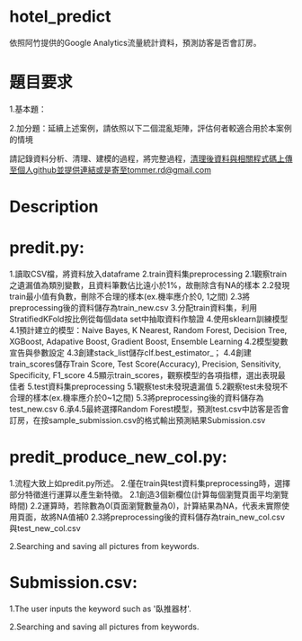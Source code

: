 # hotel_predict
依照阿竹提供的Google Analytics流量統計資料，預測訪客是否會訂房。

# 題目要求
1.基本題：

2.加分題：延續上述案例，請依照以下二個混亂矩陣，評估何者較適合用於本案例的情境

請記錄資料分析、清理、建模的過程，將完整過程，清理後資料與相關程式碼上傳至個人github並提供連結或是寄至tommer.rd@gmail.com

# Description
# predit.py: 
1.讀取CSV檔，將資料放入dataframe
2.train資料集preprocessing
2.1觀察train之遺漏值為類別變數，且資料筆數佔比遠小於1%，故刪除含有NA的樣本
2.2發現train最小值有負數，刪除不合理的樣本(ex.機率應介於0, 1之間)
2.3將preprocessing後的資料儲存為train_new.csv
3.分配train資料集，利用StratifiedKFold按比例從每個data set中抽取資料作驗證
4.使用sklearn訓練模型
4.1預計建立的模型：Naive Bayes, K Nearest, Random Forest, Decision Tree, XGBoost, Adapative Boost,  Gradient Boost, Ensemble Learning
4.2模型變數宣告與參數設定
4.3創建stack_list儲存clf.best_estimator_；
4.4創建train_scores儲存Train Score, Test Score(Accuracy), Precision, Sensitivity, Specificity, F1_score
4.5顯示train_scores，觀察模型的各項指標，選出表現最佳者
5.test資料集preprocessing
5.1觀察test未發現遺漏值
5.2觀察test未發現不合理的樣本(ex.機率應介於0~1之間)
5.3將preprocessing後的資料儲存為test_new.csv
6.承4.5最終選擇Random Forest模型，預測test.csv中訪客是否會訂房，在按sample_submission.csv的格式輸出預測結果Submission.csv


# predit_produce_new_col.py: 
1.流程大致上如predit.py所述。
2.僅在train與test資料集preprocessing時，選擇部分特徵進行運算以產生新特徵。
2.1創造3個新欄位(計算每個瀏覽頁面平均瀏覽時間)
2.2運算時，若除數為0(頁面瀏覽數量為0)，計算結果為NA，代表未實際使用頁面，故將NA值補0
2.3將preprocessing後的資料儲存為train_new_col.csv與test_new_col.csv

2.Searching and saving all pictures from keywords.

# Submission.csv: 
1.The user inputs the keyword such as '臥推器材'. 

2.Searching and saving all pictures from keywords.

